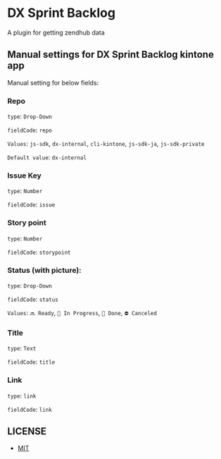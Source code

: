 # DX Sprint Backlog

A plugin for getting zendhub data

## Manual settings for DX Sprint Backlog kintone app

Manual setting for below fields:

### Repo

`type`: `Drop-Down`

`fieldCode`: `repo`

`Values`: `js-sdk`, `dx-internal`, `cli-kintone`, `js-sdk-ja`, `js-sdk-private`

`Default value`: `dx-internal`

### Issue Key

`type`: `Number`

`fieldCode`: `issue`

### Story point

`type`: `Number`

`fieldCode`: `storypoint`

### Status (with picture): 

`type`: `Drop-Down`

`fieldCode`: `status`

`Values`: `🔜 Ready`, `🏃 In Progress`, `🎉 Done`, `⛔️ Canceled`

### Title

`type`: `Text`

`fieldCode`: `title`

### Link

`type`: `link`

`fieldCode`: `link`

## LICENSE

- [MIT](https://github.com/kintone/cli-kintone/blob/main/LICENSE)

